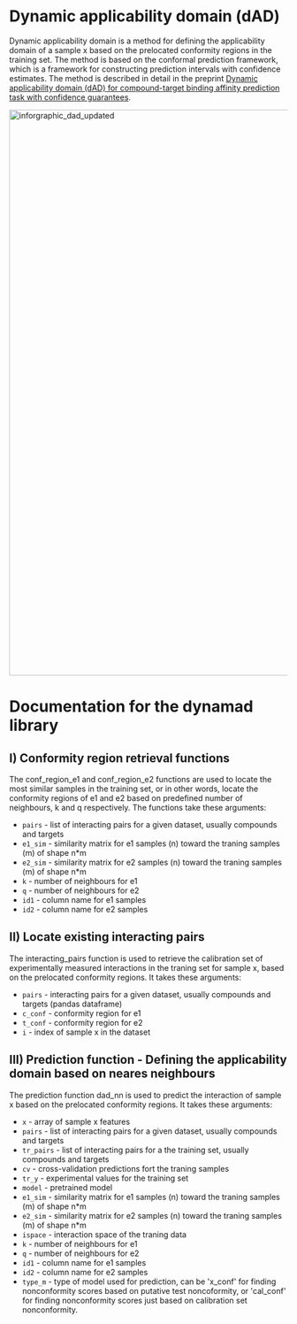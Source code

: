 # Dynamic applicability domain (dAD)
Dynamic applicability domain is a method for defining the applicability domain of a sample x based on the prelocated conformity regions in the training set. The method is based on the conformal prediction framework, which is a framework for constructing prediction intervals with confidence estimates. The method is described in detail in the preprint [Dynamic applicability domain (dAD) for compound-target binding affinity prediction task with confidence guarantees](https://doi.org/10.1101/2022.08.22.504786).

<img width="1023" alt="inforgraphic_dad_updated" src="https://github.com/HRZZ-AIGEN/dynamad/assets/75166378/dfa2087b-b17e-47a6-9bef-b74811071313">

# Documentation for the dynamad library
## I) Conformity region retrieval functions
The conf_region_e1 and conf_region_e2 functions are used to locate the most similar samples in the training set, or in other words, locate the conformity regions of e1 and e2 based on predefined number of neighbours, k and q respectively.
The functions take these arguments:
* `pairs` - list of interacting pairs for a given dataset, usually compounds and targets
* `e1_sim` - similarity matrix for e1 samples (n) toward the traning samples (m) of shape n*m
* `e2_sim` - similarity matrix for e2 samples (n) toward the traning samples (m) of shape n*m
* `k` - number of neighbours for e1
* `q` - number of neighbours for e2
* `id1` - column name for e1 samples
* `id2` - column name for e2 samples

## II) Locate existing interacting pairs
The interacting_pairs function is used to retrieve the calibration set of experimentally measured interactions in the traning set for sample x, based on the prelocated conformity regions. It takes these arguments:
* `pairs` - interacting pairs for a given dataset, usually compounds and targets (pandas dataframe)
* `c_conf` - conformity region for e1
* `t_conf` - conformity region for e2
* `i` - index of sample x in the dataset

## III) Prediction function - Defining the applicability domain based on neares neighbours
The prediction function dad_nn is used to predict the interaction of sample x based on the prelocated conformity regions. It takes these arguments:
* `x` - array of sample x features
* `pairs` - list of interacting pairs for a given dataset, usually compounds and targets
* `tr_pairs` - list of interacting pairs for a the training set, usually compounds and targets 
* `cv` - cross-validation predictions fort the traning samples
* `tr_y` - experimental values for the training set
* `model` - pretrained model
* `e1_sim` - similarity matrix for e1 samples (n) toward the traning samples (m) of shape n*m
* `e2_sim` - similarity matrix for e2 samples (n) toward the traning samples (m) of shape n*m
* `ispace` - interaction space of the traning data
* `k` - number of neighbours for e1
* `q` - number of neighbours for e2
* `id1` - column name for e1 samples
* `id2` - column name for e2 samples
* `type_m` - type of model used for prediction, can be 'x_conf' for finding nonconformity scores based on putative test noncoformity, or 'cal_conf' for finding nonconformity scores just based on calibration set nonconformity.


